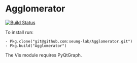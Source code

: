 # Agglomerator
[![Build Status](https://magnum.travis-ci.com/seung-lab/Agglomerator.svg?token=XgJykxTsTUBYXsq64oSK&branch=master)](https://magnum.travis-ci.com/seung-lab/Agglomerator)

To install run:
```
- Pkg.clone("git@github.com:seung-lab/Agglomerator.git")
- Pkg.build("Agglomerator")
```
The Vis module requires PyQtGraph.

